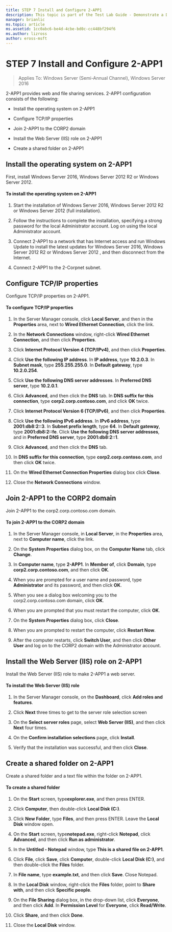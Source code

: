 ```yaml
---
title: STEP 7 Install and Configure 2-APP1
description: This topic is part of the Test Lab Guide - Demonstrate a DirectAccess Multisite Deployment for Windows Server 2016
manager: brianlic
ms.topic: article
ms.assetid: 1cc0abc6-be4d-4cbe-bd0c-cc448bf294f6
ms.author: lizross
author: eross-msft
---
```


# STEP 7 Install and Configure 2-APP1

>Applies To: Windows Server (Semi-Annual Channel), Windows Server 2016

2-APP1 provides web and file sharing services. 2-APP1 configuration consists of the following:

- Install the operating system on 2-APP1

- Configure TCP/IP properties

- Join 2-APP1 to the CORP2 domain

- Install the Web Server (IIS) role on 2-APP1

- Create a shared folder on 2-APP1

## <a name="bkmk_InstallOS"></a>Install the operating system on 2-APP1
First, install  Windows Server 2016, Windows Server 2012 R2 or Windows Server 2012.

#### To install the operating system on 2-APP1

1.  Start the installation of  Windows Server 2016,  Windows Server 2012 R2  or  Windows Server 2012  (full installation).

2.  Follow the instructions to complete the installation, specifying a strong password for the local Administrator account. Log on using the local Administrator account.

3.  Connect 2-APP1 to a network that has Internet access and run Windows Update to install the latest updates for  Windows Server 2016,  Windows Server 2012 R2  or  Windows Server 2012 , and then disconnect from the Internet.

4.  Connect 2-APP1 to the 2-Corpnet subnet.

## <a name="bkmk_TCP"></a>Configure TCP/IP properties
Configure TCP/IP properties on 2-APP1.

#### To configure TCP/IP properties

1.  In the Server Manager console, click **Local Server**, and then in the **Properties** area, next to **Wired Ethernet Connection**, click the link.

2.  In the **Network Connections** window, right-click **Wired Ethernet Connection**, and then click **Properties**.

3.  Click **Internet Protocol Version 4 (TCP/IPv4)**, and then click **Properties**.

4.  Click **Use the following IP address**. In **IP address**, type **10.2.0.3**. In **Subnet mask**, type **255.255.255.0**. In **Default gateway**, type **10.2.0.254**.

5.  Click **Use the following DNS server addresses**. In **Preferred DNS server**, type **10.2.0.1**.

6.  Click **Advanced**, and then click the **DNS** tab. In **DNS suffix for this connection**, type **corp2.corp.contoso.com**, and click **OK** twice.

7.  Click **Internet Protocol Version 6 (TCP/IPv6)**, and then click **Properties**.

8.  Click **Use the following IPv6 address**. In **IPv6 address**, type **2001:db8:2::3**. In **Subnet prefix length**, type **64**. In **Default gateway**, type **2001:db8:2::fe**. Click **Use the following DNS server addresses**, and in **Preferred DNS server**, type **2001:db8:2::1**.

9. Click **Advanced**, and then click the **DNS** tab.

10. In **DNS suffix for this connection**, type **corp2.corp.contoso.com**, and then click **OK** twice.

11. On the **Wired Ethernet Connection Properties** dialog box click **Close**.

12. Close the **Network Connections** window.

## <a name="bkmk_JoinDomain"></a>Join 2-APP1 to the CORP2 domain
Join 2-APP1 to the corp2.corp.contoso.com domain.

#### To join 2-APP1 to the CORP2 domain

1.  In the Server Manager console, in **Local Server**, in the **Properties** area, next to **Computer name**, click the link.

2.  On the **System Properties** dialog box, on the **Computer Name** tab, click **Change**.

3.  In **Computer name**, type **2-APP1**. In **Member of**, click **Domain**, type **corp2.corp.contoso.com**, and then click **OK**.

4.  When you are prompted for a user name and password, type **Administrator** and its password, and then click **OK**.

5.  When you see a dialog box welcoming you to the corp2.corp.contoso.com domain, click **OK**.

6.  When you are prompted that you must restart the computer, click **OK**.

7.  On the **System Properties** dialog box, click **Close**.

8.  When you are prompted to restart the computer, click **Restart Now**.

9. After the computer restarts, click **Switch User**, and then click **Other User** and log on to the CORP2 domain with the Administrator account.

## <a name="bkmk_IIS"></a>Install the Web Server (IIS) role on 2-APP1
Install the Web Server (IIS) role to make 2-APP1 a web server.

#### To install the Web Server (IIS) role

1.  In the Server Manager console, on the **Dashboard**, click **Add roles and features**.

2.  Click **Next** three times to get to the server role selection screen

3.  On the **Select server roles** page, select **Web Server (IIS)**, and then click **Next** four times.

4.  On the **Confirm installation selections** page, click **Install**.

5.  Verify that the installation was successful, and then click **Close**.

## <a name="bkmk_Share"></a>Create a shared folder on 2-APP1
Create a shared folder and a text file within the folder on 2-APP1.

#### To create a shared folder

1.  On the **Start** screen, type**explorer.exe**, and then press ENTER.

2.  Click **Computer**, then double-click **Local Disk (C:)**.

3.  Click **New Folder**, type **Files**, and then press ENTER. Leave the **Local Disk** window open.

4.  On the **Start** screen, type**notepad.exe**, right-click **Notepad**, click **Advanced**, and then click **Run as administrator**.

5.  In the **Untitled - Notepad** window, type **This is a shared file on 2-APP1**.

6.  Click **File**, click **Save**, click **Computer**, double-click **Local Disk (C:)**, and then double-click the **Files** folder.

7.  In **File name**, type **example.txt**, and then click **Save**. Close Notepad.

8.  In the **Local Disk** window, right-click the **Files** folder, point to **Share with**, and then click **Specific people**.

9. On the **File Sharing** dialog box, in the drop-down list, click **Everyone**, and then click **Add**. In **Permission Level** for **Everyone**, click **Read/Write**.

10. Click **Share**, and then click **Done**.

11. Close the **Local Disk** window.



